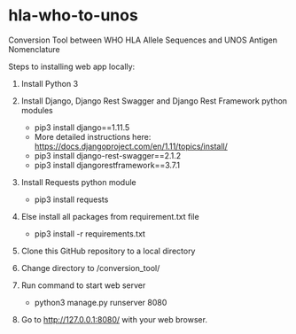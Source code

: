 # hla-who-to-unos
Conversion Tool between WHO HLA Allele Sequences and UNOS Antigen Nomenclature

Steps to installing web app locally:
1. Install Python 3
2. Install Django, Django Rest Swagger and Django Rest Framework python modules
    - pip3 install django==1.11.5
    - More detailed instructions here: https://docs.djangoproject.com/en/1.11/topics/install/
    - pip3 install django-rest-swagger==2.1.2
    - pip3 install djangorestframework==3.7.1

3. Install Requests python module
    - pip3 install requests
4. Else install all packages from requirement.txt file
	- pip3 install -r requirements.txt    
5. Clone this GitHub repository to a local directory
6. Change directory to /conversion_tool/
7. Run command to start web server  
    - python3 manage.py runserver 8080  
8. Go to http://127.0.0.1:8080/ with your web browser. 
